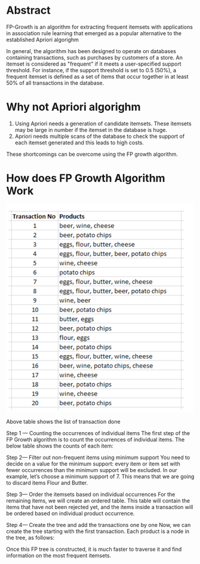 # Abstract
FP-Growth is an algorithm for extracting frequent itemsets with applications in association rule learning that emerged as a popular alternative to the established Apriori algorighm

In general, the algorithm has been designed to operate on databases containing transactions, such as purchases by customers of a store. An itemset is considered as "frequent" if it meets a user-specified support threshold. For instance, if the support threshold is set to 0.5 (50%), a frequent itemset is defined as a set of items that occur together in at least 50% of all transactions in the database.

# Why not Apriori algorighm

1. Using Apriori needs a generation of candidate itemsets. These itemsets may be large in number if the itemset in the database is huge.
2. Apriori needs multiple scans of the database to check the support of each itemset generated and this leads to high costs.

These shortcomings can be overcome using the FP growth algorithm.

# How does FP Growth Algorithm Work

![](https://github.com/Pramodgopinathan/FB-Growth/blob/64f49fb3553cea03f3f28937377538c8df2c1c9d/Table%201.0.png)

Above table shows the list of transaction done 

Step 1 — Counting the occurrences of individual items
The first step of the FP Growth algorithm is to count the occurrences of individual items. The below table shows the counts of each item:

Step 2— Filter out non-frequent items using minimum support
You need to decide on a value for the minimum support: every item or item set with fewer occurrences than the minimum support will be excluded.
In our example, let’s choose a minimum support of 7. This means that we are going to discard items Flour and Butter.

Step 3— Order the itemsets based on individual occurrences
For the remaining items, we will create an ordered table. This table will contain the items that have not been rejected yet, and the items inside a transaction will be ordered based on individual product occurrence.

Step 4— Create the tree and add the transactions one by one
Now, we can create the tree starting with the first transaction. Each product is a node in the tree, as follows:

Once this FP tree is constructed, it is much faster to traverse it and find information on the most frequent itemsets.


